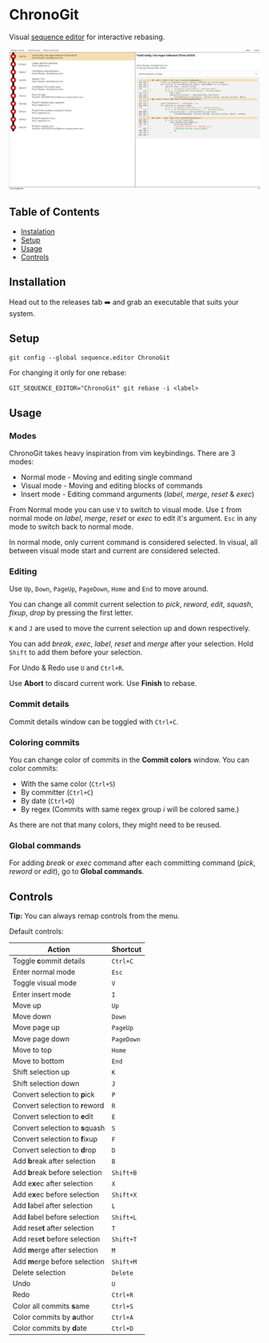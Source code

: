 # ChronoGit

Visual [sequence editor](https://git-scm.com/docs/git-config#Documentation/git-config.txt-sequenceeditor) for interactive rebasing.

![](chronogit.png)

## Table of Contents

* [Instalation](#Instalation)
* [Setup](#Setup)
* [Usage](#Usage)
* [Controls](#Controls)

## Installation

Head out to the releases tab ➡️ and grab an executable that suits your system.

## Setup

```
git config --global sequence.editor ChronoGit
```

For changing it only for one rebase:
```
GIT_SEQUENCE_EDITOR="ChronoGit" git rebase -i <label>
```

## Usage

### Modes

ChronoGit takes heavy inspiration from vim keybindings.
There are 3 modes:
- Normal mode - Moving and editing single command
- Visual mode - Moving and editing blocks of commands
- Insert mode - Editing command arguments (*label*, *merge*, *reset* & *exec*)

From Normal mode you can use `V` to switch to visual mode.
Use `I` from normal mode on *label*, *merge*, *reset* or *exec* to edit
it's argument. `Esc` in any mode to switch back to normal mode.

In normal mode, only current command is considered selected.
In visual, all between visual mode start and current are considered selected.

### Editing

Use `Up`, `Down`, `PageUp`, `PageDown`, `Home` and `End` to move around.

You can change all commit current selection to *pick*, *reword*, *edit*, *squash*,
*fixup*, *drop* by pressing the first letter.

`K` and `J` are used to move the current selection up and down respectively.

You can add *break*, *exec*, *label*, *reset* and *merge* after your selection.
Hold `Shift` to add them before your selection.

For Undo & Redo use `U` and `Ctrl+R`.  

Use **Abort** to discard current work. Use **Finish** to rebase.

### Commit details

Commit details window can be toggled with `Ctrl+C`.

### Coloring commits

You can change color of commits in the **Commit colors** window.
You can color commits:
- With the same color (`Ctrl+S`)
- By committer (`Ctrl+C`)
- By date (`Ctrl+D`)
- By regex (Commits with same regex group $i$ will be colored same.)

As there are not that many colors, they might need to be reused.

### Global commands

For adding *break* or *exec* command after each committing command
(*pick*, *reword* or *edit*), go to **Global commands**.
## Controls
**Tip:** You can always remap controls from the menu.

Default controls:

| Action                          | Shortcut   |
| ------------------------------- | ---------- |
| Toggle **c**ommit details       | `Ctrl+C`   |
| Enter normal mode               | `Esc`      |
| Toggle visual mode              | `V`        |
| Enter insert mode               | `I`        |
| Move up                         | `Up`       |
| Move down                       | `Down`     |
| Move page up                    | `PageUp`   |
| Move page down                  | `PageDown` |
| Move to top                     | `Home`     |
| Move to bottom                  | `End`      |
| Shift selection up              | `K`        |
| Shift selection down            | `J`        |
| Convert selection to **p**ick   | `P`        |
| Convert selection to **r**eword | `R`        |
| Convert selection to **e**dit   | `E`        |
| Convert selection to **s**quash | `S`        |
| Convert selection to **f**ixup  | `F`        |
| Convert selection to **d**rop   | `D`        |
| Add **b**reak after selection   | `B`        |
| Add **b**reak before selection  | `Shift+B`  |
| Add e**x**ec after selection    | `X`        |
| Add e**x**ec before selection   | `Shift+X`  |
| Add **l**abel after selection   | `L`        |
| Add **l**abel before selection  | `Shift+L`  |
| Add rese**t** after selection   | `T`        |
| Add rese**t** before selection  | `Shift+T`  |
| Add **m**erge after selection   | `M`        |
| Add **m**erge before selection  | `Shift+M`  |
| Delete selection                | `Delete`   |
| Undo                            | `U`        |
| Redo                            | `Ctrl+R`   |
| Color all commits **s**ame      | `Ctrl+S`   |
| Color commits by **a**uthor     | `Ctrl+A`   |
| Color commits by **d**ate       | `Ctrl+D`   |
